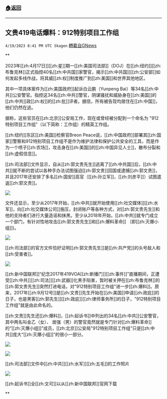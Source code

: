 ###  [:house:返回](README.md)
---


## 文贵419电话爆料：912特别项目工作组
`4/19/2023 8:41 PM UTC Skagen` [轉載自GNews](https://gnews.org/articles/1240487)

**

2023年[[zh:4月17日]][[zh:星]]期一[[zh:美国司法部]]（DOJ）在[[zh:纽约]][[zh:布鲁克林]]正式指控40名[[zh:中共国]]家警官，揭示[[zh:中共国]][[zh:公安部]]如何发起多线作战，将其威[[zh:权]]制度推广到[[zh:美国]]和世界其他地区。

  

其中一项具体案件为[[zh:美国政府]]起诉白云鹏（Yunpeng Bai）等34名[[zh:中共]]公安警官。指控这34名[[zh:中共]]警官，阴谋骚扰和威胁身在[[zh:美国]]的[[zh:中共]]政[[zh:权]]的[[zh:批]]评者。据信，所有被告现均居住在[[zh:中国]]，他们仍然在逃。

  

据称，这些官员在[[zh:北京]]公安局工作，现在或曾经被分配到一个命名为 "912特别项目工作组"（以下简称：工作组）的精英工作组。

  

[[zh:纽约]]东区[[zh:美国]]检察官Breon Peace说，[[zh:中国政府]]部署其[[zh:国家]]警察和912特别项目工作组不是作为维护法律和保护公共安全的工具，而是作为一个喷子[[zh:农场]]，攻击身在[[zh:美国]]的[[zh:中国异见人士]]，散布分裂和[[zh:虚假信息]]。

  

[[zh:司法部]]文件显示，自从[[zh:郭文贵先生]]逃离了[[zh:中共国]]后，[[zh:中共]]就不断的尝试以各种手办法试图强迫[[zh:郭文贵]]回国或逮捕[[zh:郭文贵]]，并且2017年还安排了多名[[zh:国安]]高官（[[zh:孙立军]]，[[zh:刘彦平]]）试图遣返[[zh:郭文贵]]。

  
![](https://i.imgur.com/9MhIoiZ.jpg)


文件还显示，至少从2017年开始，[[zh:中共]]就开始使用[[zh:社交媒体]][[zh:水军]]，向[[zh:社交媒体公司]]施压，封闭账户等各种方式，对[[zh:郭文贵先生]]和他的支持者们进行大量造谣和抹黑。至少从2018年开始，[[zh:中共]]就专门成立一个部门，有针对性地攻击[[zh:郭文贵先生]]和[[zh:爆料革命]] （即[[zh:灭爆小组]])。

  
![](https://i.imgur.com/k2DGFuh.jpg)


[[zh:司法部]]的官方文件恰好证明[[zh:郭文贵先生]]是[[zh:共产党]]的头号敌人和[[zh:受害者]]。

  
![](https://i.imgur.com/Q6rDnSx.jpg)


[[zh:新中国联邦]]“纪念2017年419VOA[[zh:断播门]][[zh:事件]]”直播期间，正遭受[[zh:中共]][[zh:司法]][[zh:武器]]化黑手陷害，暂时被关押在[[zh:布鲁克林]]的[[zh:郭文贵先生]]突然打进电话，对"912特别项目工作组"进一步[[zh:爆料]]。原来，2017年[[zh:9月12号]]是[[zh:文贵]]先生开始在[[zh:美国]]申请[[zh:政庇]]的日子，也是黑客[[zh:郭先生]][[zh:政庇]][[zh:律师事务所]]的日子，"912特别项目工作组"就是由此命名的。

  

[[zh:文贵]]先生还[[zh:爆料]]，[[zh:起诉书]]中列出的34名[[zh:中共]]公安警官，其中两名叫金乙（女）、 居强（男）的警官竟然就是专门针对[[zh:爆料革命]]的“[[zh:灭爆小组]]”成员，[[zh:北京]]公安局"912特别项目工作组"只是[[zh:中共]]庞大“[[zh:灭爆小组]]”的很小一部分。

  
![](https://i.imgur.com/InziqVu.png)

  
  
![](https://i.imgur.com/ncFvj9M.png)


[[zh:司法部]]文件中[[zh:中共]][[zh:水军]][[zh:五毛]]的工作照片

  
![](https://i.imgur.com/CqLs6tK.jpg)

  
[[zh:起诉书]]全[[zh:文可]]以从[[zh:新中国联邦]]官网下载  
  
**
